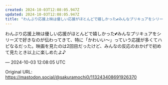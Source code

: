 ```yaml
---
created: 2024-10-03T12:08:05.947Z
updated: 2024-10-03T12:08:05.947Z
title: "わんぷり応援上映は優しい応援がほとんどで嬉しかった💕みんなプリキュアをシリーズで[...]"
---
```


<p>わんぷり応援上映は優しい応援がほとんどで嬉しかった💕みんなプリキュアをシリーズで好きなのが伝わってきて、特に「かわいい〜」っていう応援が多くてハピなるだった。映画を見たのは2回目だったけど、みんなの反応のおかげで初めて見たとき以上に楽しめたよ♪</p>

&mdash; 2024-10-03 12:08:05 UTC

Original URL: https://mastodon.social/@sakuramochi0/113243408691926370
